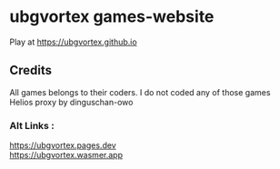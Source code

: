 # ubgvortex games-website
Play at https://ubgvortex.github.io
## Credits
All games belongs to their coders. I do not coded any of those games <br>
Helios proxy by dinguschan-owo
### Alt Links :
https://ubgvortex.pages.dev <br>
https://ubgvortex.wasmer.app
